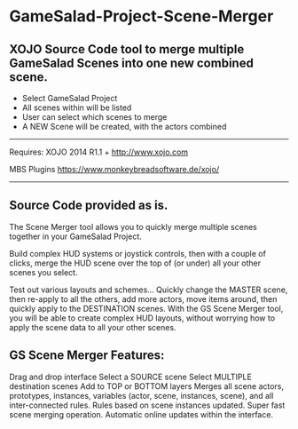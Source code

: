 # GameSalad-Project-Scene-Merger
XOJO Source Code tool to merge multiple GameSalad Scenes into one new combined scene.
------------------------------------------
- Select GameSalad Project
- All scenes within will be listed
- User can select which scenes to merge
- A NEW Scene will be created, with the actors combined
------------------------------------------
Requires:
XOJO 2014 R1.1 +
http://www.xojo.com

MBS Plugins
https://www.monkeybreadsoftware.de/xojo/

------------------------------------------
Source Code provided as is.
------------------------------------------

The Scene Merger tool allows you to quickly merge multiple scenes together in your GameSalad Project.

Build complex HUD systems or joystick controls, then with a couple of clicks, merge the HUD scene over the top of (or under) all your other scenes you select.

Test out various layouts and schemes… Quickly change the MASTER scene, then re-apply to all the others, add more actors, move items around, then quickly apply to the DESTINATION scenes. With the GS Scene Merger tool, you will be able to create complex HUD layouts, without worrying how to apply the scene data to all your other scenes.

GS Scene Merger Features:
------------------------------------------
Drag and drop interface
Select a SOURCE scene
Select MULTIPLE destination scenes
Add to TOP or BOTTOM layers
Merges all scene actors, prototypes, instances, variables (actor, scene, instances, scene), and all inter-connected rules.
Rules based on scene instances updated.
Super fast scene merging operation.
Automatic online updates within the interface.
